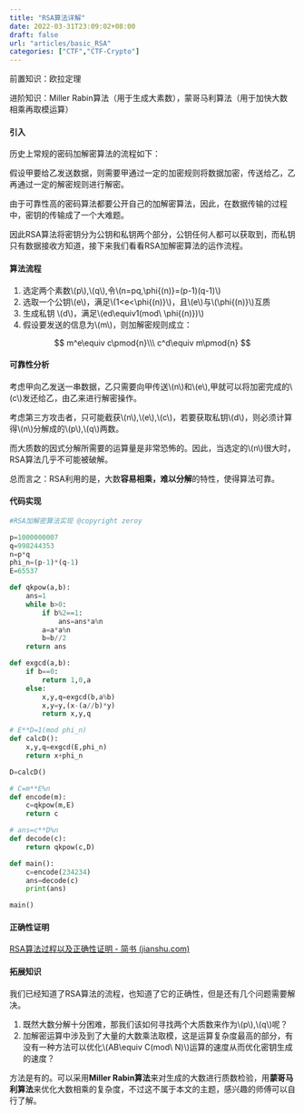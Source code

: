 ```yaml
---
title: "RSA算法详解"
date: 2022-03-31T23:09:02+08:00
draft: false
url: "articles/basic_RSA"
categories: ["CTF","CTF-Crypto"]
---
```


前置知识：欧拉定理

进阶知识：Miller Rabin算法（用于生成大素数），蒙哥马利算法（用于加快大数相乘再取模运算）

#### 引入

历史上常规的密码加解密算法的流程如下：

假设甲要给乙发送数据，则需要甲通过一定的加密规则将数据加密，传送给乙，乙再通过一定的解密规则进行解密。

由于可靠性高的密码算法都要公开自己的加解密算法，因此，在数据传输的过程中，密钥的传输成了一个大难题。

因此RSA算法将密钥分为公钥和私钥两个部分，公钥任何人都可以获取到，而私钥只有数据接收方知道，接下来我们看看RSA加解密算法的运作流程。

#### 算法流程

1. 选定两个素数\\(p\\),\\(q\\),令\\(n=pq,\phi{(n)}=(p-1)(q-1)\\)
2. 选取一个公钥\\(e\\)，满足\\(1<e<\phi{(n)}\\)，且\\(e\\)与\\(\phi{(n)}\\)互质
3. 生成私钥 \\(d\\)，满足\\(ed\equiv1(mod\ \phi{(n)})\\)
4. 假设要发送的信息为\\(m\\)，则加解密规则成立：

$$
m^e\equiv c\pmod{n}\\\
c^d\equiv m\pmod{n}
$$

#### 可靠性分析

考虑甲向乙发送一串数据，乙只需要向甲传送\\(n\\)和\\(e\\),甲就可以将加密完成的\\(c\\)发还给乙，由乙来进行解密操作。

考虑第三方攻击者，只可能截获\\(n\\),\\(e\\),\\(c\\)，若要获取私钥\\(d\\)，则必须计算得\\(n\\)分解成的\\(p\\),\\(q\\)两数。

而大质数的因式分解所需要的运算量是非常恐怖的。因此，当选定的\\(n\\)很大时，RSA算法几乎不可能被破解。

总而言之：RSA利用的是，大数**容易相乘，难以分解**的特性，使得算法可靠。

#### 代码实现

```python
#RSA加解密算法实现 @copyright zeroy

p=1000000007
q=998244353
n=p*q
phi_n=(p-1)*(q-1)
E=65537

def qkpow(a,b):
    ans=1
    while b>0:
        if b%2==1:
            ans=ans*a%n
        a=a*a%n
        b=b//2
    return ans

def exgcd(a,b):     
    if b==0:         
        return 1,0,a     
    else:         
        x,y,q=exgcd(b,a%b)        
        x,y=y,(x-(a//b)*y)         
        return x,y,q

# E**D=1(mod phi_n)
def calcD():
    x,y,q=exgcd(E,phi_n)
    return x+phi_n

D=calcD()

# C=m**E%n
def encode(m):
    c=qkpow(m,E)
    return c

# ans=c**D%n
def decode(c):
    return qkpow(c,D)

def main():
    c=encode(234234)
    ans=decode(c)
    print(ans)

main()

```

#### 正确性证明

[RSA算法过程以及正确性证明 - 简书 (jianshu.com)](https://www.jianshu.com/p/77af520661a6)



#### 拓展知识

我们已经知道了RSA算法的流程，也知道了它的正确性，但是还有几个问题需要解决。

1. 既然大数分解十分困难，那我们该如何寻找两个大质数来作为\\\(p\\),\\(q\\)呢？
2. 加解密运算中涉及到了大量的大数乘法取模，这是运算复杂度最高的部分，有没有一种方法可以优化\\(AB\equiv C(mod\ N)\\)运算的速度从而优化密钥生成的速度？

方法是有的。可以采用**Miller Rabin算法**来对生成的大数进行质数检验，用**蒙哥马利算法**来优化大数相乘的复杂度，不过这不属于本文的主题，感兴趣的师傅可以自行了解。

